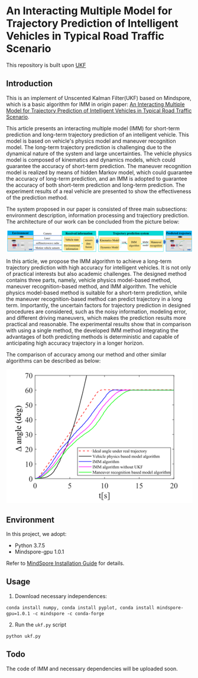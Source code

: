 # An Interacting Multiple Model for Trajectory Prediction of Intelligent Vehicles in Typical Road Traffic Scenario

This repository is built upon [UKF](https://gitee.com/ustcdeveloper/contrib)

## Introduction

This is an implement of Unscented Kalman Filter(UKF) based on Mindspore, which is a basic algorithm for IMM in origin paper: [An Interacting Multiple Model for Trajectory Prediction of Intelligent Vehicles in Typical Road Traffic Scenario](https://pubmed.ncbi.nlm.nih.gov/34971543/).

This article presents an interacting multiple model (IMM) for short-term prediction and long-term trajectory prediction of an intelligent vehicle. This model is based on vehicle's physics model and maneuver recognition model. The long-term trajectory prediction is challenging due to the dynamical nature of the system and large uncertainties. The vehicle physics model is composed of kinematics and dynamics models, which could guarantee the accuracy of short-term prediction. The maneuver recognition model is realized by means of hidden Markov model, which could guarantee the accuracy of long-term prediction, and an IMM is adopted to guarantee the accuracy of both short-term prediction and long-term prediction. The experiment results of a real vehicle are presented to show the effectiveness of the prediction method.

The system proposed in our paper is consisted of three main subsections: environment description, information processing and trajectiory prediction. The architecture of our work can be concluded from the picture below:

![System Overview](images/temp1.png)

In this article, we propose the IMM algorithm to achieve a long-term trajectory prediction with high accuracy for intelligent vehicles. It is not only of practical interests but also academic challenges. The designed method contains three parts, namely, vehicle physics model-based method, maneuver
recognition-based method, and IMM algorithm. The vehicle physics model-based method is suitable for a short-term prediction, while the maneuver recognition-based method can predict trajectory in a long term. Importantly, the uncertain factors for trajectory prediction in designed procedures are considered, such as the noisy information, modeling error, and different driving maneuvers, which makes the prediction results more practical and reasonable. The experimental results show that in comparison with using a single method, the developed IMM method integrating the advantages of both predicting methods is deterministic and capable of anticipating high accuracy trajectory in a longer horizon.

The comparison of accuracy among our method and other similar algorithms can be described as below:

![](images/temp2.png)

## Environment

In this project, we adopt:

- Python 3.7.5
- Mindspore-gpu 1.0.1

Refer to [MindSpore Installation Guide](https://www.mindspore.cn/install/en) for details.

## Usage

1. Download necessary independences:

```shell
conda install numpy, conda install pyplot, conda install mindspore-gpu=1.0.1 -c mindspore -c conda-forge
```

2. Run the `ukf.py` script

```shell
python ukf.py
```

## Todo

The code of IMM and necessary dependencies will be uploaded soon.